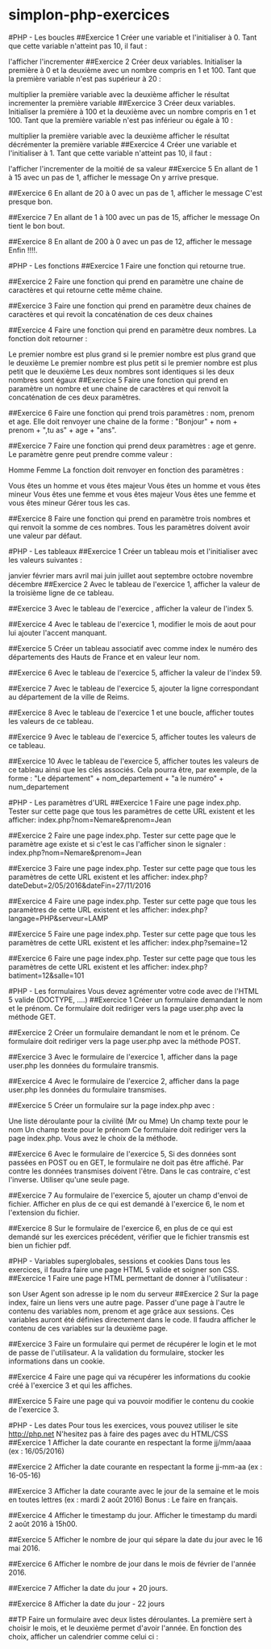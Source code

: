 # simplon-php-exercices

#PHP - Les boucles ##Exercice 1 Créer une variable et l'initialiser à 0.
Tant que cette variable n'atteint pas 10, il faut :

l'afficher
l'incrementer
##Exercice 2 Créer deux variables. Initialiser la première à 0 et la deuxième avec un nombre compris en 1 et 100.
Tant que la première variable n'est pas supérieur à 20 :

multiplier la première variable avec la deuxième
afficher le résultat
incrementer la première variable
##Exercice 3 Créer deux variables. Initialiser la première à 100 et la deuxième avec un nombre compris en 1 et 100.
Tant que la première variable n'est pas inférieur ou égale à 10 :

multiplier la première variable avec la deuxième
afficher le résultat
décrémenter la première variable
##Exercice 4 Créer une variable et l'initialiser à 1.
Tant que cette variable n'atteint pas 10, il faut :

l'afficher
l'incrementer de la moitié de sa valeur
##Exercice 5 En allant de 1 à 15 avec un pas de 1, afficher le message On y arrive presque.

##Exercice 6 En allant de 20 à 0 avec un pas de 1, afficher le message C'est presque bon.

##Exercice 7 En allant de 1 à 100 avec un pas de 15, afficher le message On tient le bon bout.

##Exercice 8 En allant de 200 à 0 avec un pas de 12, afficher le message Enfin !!!!.

#PHP - Les fonctions ##Exercice 1 Faire une fonction qui retourne true.

##Exercice 2 Faire une fonction qui prend en paramètre une chaine de caractères et qui retourne cette même chaine.

##Exercice 3 Faire une fonction qui prend en paramètre deux chaines de caractères et qui revoit la concaténation de ces deux chaines

##Exercice 4 Faire une fonction qui prend en paramètre deux nombres. La fonction doit retourner :

Le premier nombre est plus grand si le premier nombre est plus grand que le deuxième
Le premier nombre est plus petit si le premier nombre est plus petit que le deuxième
Les deux nombres sont identiques si les deux nombres sont égaux
##Exercice 5 Faire une fonction qui prend en paramètre un nombre et une chaine de caractères et qui renvoit la concaténation de ces deux paramètres.

##Exercice 6 Faire une fonction qui prend trois paramètres : nom, prenom et age. Elle doit renvoyer une chaine de la forme :
"Bonjour" + nom + prenom + ",tu as" + age + "ans".

##Exercice 7 Faire une fonction qui prend deux paramètres : age et genre. Le paramètre genre peut prendre comme valeur :

Homme
Femme
La fonction doit renvoyer en fonction des paramètres :

Vous êtes un homme et vous êtes majeur
Vous êtes un homme et vous êtes mineur
Vous êtes une femme et vous êtes majeur
Vous êtes une femme et vous êtes mineur
Gérer tous les cas.

##Exercice 8 Faire une fonction qui prend en paramètre trois nombres et qui renvoit la somme de ces nombres.
Tous les paramètres doivent avoir une valeur par défaut.

#PHP - Les tableaux ##Exercice 1 Créer un tableau mois et l'initialiser avec les valeurs suivantes :

janvier
février
mars
avril
mai
juin
juillet
aout
septembre
octobre
novembre
décembre
##Exercice 2 Avec le tableau de l'exercice 1, afficher la valeur de la troisième ligne de ce tableau.

##Exercice 3 Avec le tableau de l'exercice , afficher la valeur de l'index 5.

##Exercice 4 Avec le tableau de l'exercice 1, modifier le mois de aout pour lui ajouter l'accent manquant.

##Exercice 5 Créer un tableau associatif avec comme index le numéro des départements des Hauts de France et en valeur leur nom.

##Exercice 6 Avec le tableau de l'exercice 5, afficher la valeur de l'index 59.

##Exercice 7 Avec le tableau de l'exercice 5, ajouter la ligne correspondant au département de la ville de Reims.

##Exercice 8 Avec le tableau de l'exercice 1 et une boucle, afficher toutes les valeurs de ce tableau.

##Exercice 9 Avec le tableau de l'exercice 5, afficher toutes les valeurs de ce tableau.

##Exercice 10 Avec le tableau de l'exercice 5, afficher toutes les valeurs de ce tableau ainsi que les clés associés.
Cela pourra être, par exemple, de la forme : "Le département" + nom_departement + "a le numéro" + num_departement

#PHP - Les paramètres d'URL ##Exercice 1 Faire une page index.php. Tester sur cette page que tous les paramètres de cette URL existent et les afficher: index.php?nom=Nemare&prenom=Jean

##Exercice 2 Faire une page index.php. Tester sur cette page que le paramètre age existe et si c'est le cas l'afficher sinon le signaler : index.php?nom=Nemare&prenom=Jean

##Exercice 3 Faire une page index.php. Tester sur cette page que tous les paramètres de cette URL existent et les afficher: index.php?dateDebut=2/05/2016&dateFin=27/11/2016

##Exercice 4 Faire une page index.php. Tester sur cette page que tous les paramètres de cette URL existent et les afficher: index.php?langage=PHP&serveur=LAMP

##Exercice 5 Faire une page index.php. Tester sur cette page que tous les paramètres de cette URL existent et les afficher: index.php?semaine=12

##Exercice 6 Faire une page index.php. Tester sur cette page que tous les paramètres de cette URL existent et les afficher: index.php?batiment=12&salle=101

#PHP - Les formulaires Vous devez agrémenter votre code avec de l'HTML 5 valide (DOCTYPE, ....) ##Exercice 1 Créer un formulaire demandant le nom et le prénom. Ce formulaire doit rediriger vers la page user.php avec la méthode GET.

##Exercice 2 Créer un formulaire demandant le nom et le prénom. Ce formulaire doit rediriger vers la page user.php avec la méthode POST.

##Exercice 3 Avec le formulaire de l'exercice 1, afficher dans la page user.php les données du formulaire transmis.

##Exercice 4 Avec le formulaire de l'exercice 2, afficher dans la page user.php les données du formulaire transmises.

##Exercice 5 Créer un formulaire sur la page index.php avec :

Une liste déroulante pour la civilité (Mr ou Mme)
Un champ texte pour le nom
Un champ texte pour le prénom
Ce formulaire doit rediriger vers la page index.php.
Vous avez le choix de la méthode.

##Exercice 6 Avec le formulaire de l'exercice 5, Si des données sont passées en POST ou en GET, le formulaire ne doit pas être affiché. Par contre les données transmises doivent l'être. Dans le cas contraire, c'est l'inverse.
Utiliser qu'une seule page.

##Exercice 7 Au formulaire de l'exercice 5, ajouter un champ d'envoi de fichier. Afficher en plus de ce qui est demandé à l'exercice 6, le nom et l'extension du fichier.

##Exercice 8 Sur le formulaire de l'exercice 6, en plus de ce qui est demandé sur les exercices précédent, vérifier que le fichier transmis est bien un fichier pdf.

#PHP - Variables superglobales, sessions et cookies Dans tous les exercices, il faudra faire une page HTML 5 valide et soigner son CSS. ##Exercice 1 Faire une page HTML permettant de donner à l'utilisateur :

son User Agent
son adresse ip
le nom du serveur
##Exercice 2 Sur la page index, faire un liens vers une autre page. Passer d'une page à l'autre le contenu des variables nom, prenom et age grâce aux sessions. Ces variables auront été définies directement dans le code.
Il faudra afficher le contenu de ces variables sur la deuxième page.

##Exercice 3 Faire un formulaire qui permet de récupérer le login et le mot de passe de l'utilisateur. A la validation du formulaire, stocker les informations dans un cookie.

##Exercice 4 Faire une page qui va récupérer les informations du cookie créé à l'exercice 3 et qui les affiches.

##Exercice 5 Faire une page qui va pouvoir modifier le contenu du cookie de l'exercice 3.

#PHP - Les dates Pour tous les exercices, vous pouvez utiliser le site http://php.net
N'hesitez pas à faire des pages avec du HTML/CSS ##Exercice 1 Afficher la date courante en respectant la forme jj/mm/aaaa (ex : 16/05/2016)

##Exercice 2 Afficher la date courante en respectant la forme jj-mm-aa (ex : 16-05-16)

##Exercice 3 Afficher la date courante avec le jour de la semaine et le mois en toutes lettres (ex : mardi 2 août 2016)
Bonus : Le faire en français.

##Exercice 4 Afficher le timestamp du jour.
Afficher le timestamp du mardi 2 août 2016 à 15h00.

##Exercice 5 Afficher le nombre de jour qui sépare la date du jour avec le 16 mai 2016.

##Exercice 6 Afficher le nombre de jour dans le mois de février de l'année 2016.

##Exercice 7 Afficher la date du jour + 20 jours.

##Exercice 8 Afficher la date du jour - 22 jours

##TP Faire un formulaire avec deux listes déroulantes. La première sert à choisir le mois, et le deuxième permet d'avoir l'année.
En fonction des choix, afficher un calendrier comme celui ci :
